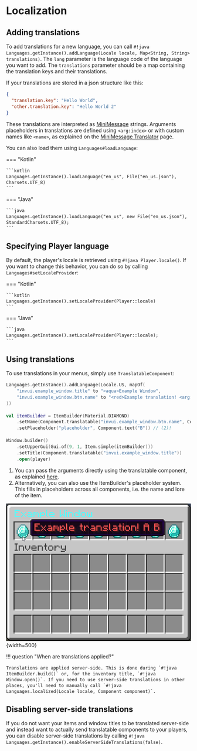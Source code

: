 # Localization

## Adding translations

To add translations for a new language, you can call `#!java Languages.getInstance().addLanguage(Locale locale, Map<String, String> translations)`.  The `lang` parameter is the language code of the language you want to add. The `translations` parameter should be a map containing the translation keys and their translations.

If your translations are stored in a json structure like this:

```json title="en_us.json"
{
  "translation.key": "Hello World",
  "other.translation.key": "Hello World 2"
}
```

These translations are interpreted as [MiniMessage](https://docs.advntr.dev/minimessage/index.html) strings. Arguments placeholders in translations are defined using `<arg:index>` or with custom names like `<name>`, as explained on the [MiniMessage Translator](https://docs.advntr.dev/minimessage/translator.html#using-a-minimessage-translator) page.

You can also load them using `Languages#loadLanguage`:

=== "Kotlin"

    ```kotlin
    Languages.getInstance().loadLanguage("en_us", File("en_us.json"), Charsets.UTF_8)
    ```

=== "Java"

    ```java
    Languages.getInstance().loadLanguage("en_us", new File("en_us.json"), StandardCharsets.UTF_8);
    ```

## Specifying Player language

By default, the player's locale is retrieved using `#!java Player.locale()`. If you want to change this behavior, you can do so by calling `Languages#setLocaleProvider`:

=== "Kotlin"

    ```kotlin
    Languages.getInstance().setLocaleProvider(Player::locale)
    ```

=== "Java"

    ```java
    Languages.getInstance().setLocaleProvider(Player::locale);
    ```

## Using translations

To use translations in your menus, simply use `TranslatableComponent`:

```kotlin
Languages.getInstance().addLanguage(Locale.US, mapOf(
    "invui.example_window.title" to "<aqua>Example Window",
    "invui.example_window.btn.name" to "<red>Example translation! <arg:0> <placeholder>"
))

val itemBuilder = ItemBuilder(Material.DIAMOND)
    .setName(Component.translatable("invui.example_window.btn.name", Component.text("A"))) // (1)!
    .setPlaceholder("placeholder", Component.text("B")) // (2)!

Window.builder()
    .setUpperGui(Gui.of(9, 1, Item.simple(itemBuilder)))
    .setTitle(Component.translatable("invui.example_window.title"))
    .open(player)
```

1. You can pass the arguments directly using the translatable component, as explained [here](https://docs.advntr.dev/minimessage/translator.html#using-a-minimessage-translator).
2. Alternatively, you can also use the ItemBuilder's placeholder system. This fills in placeholders across all components, i.e. the name and lore of the item.

![](assets/img/localization/1.png){width=500}

!!! question "When are translations applied?"

    Translations are applied server-side. This is done during `#!java ItemBuilder.build()` or, for the inventory title, `#!java Window.open()`. If you need to use server-side translations in other places, you'll need to manually call `#!java Languages.localized(Locale locale, Component component)`.

## Disabling server-side translations

If you do not want your items and window titles to be translated server-side and instead want to actually send translatable components to your players, you can disable server-side translations by calling `#!java Languages.getInstance().enableServerSideTranslations(false)`.